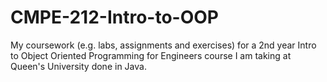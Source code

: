 # CMPE-212-Intro-to-OOP
My coursework (e.g. labs, assignments and exercises) for a 2nd year Intro to Object Oriented Programming for Engineers course I am taking at Queen's University done in Java.
